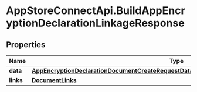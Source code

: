 # AppStoreConnectApi.BuildAppEncryptionDeclarationLinkageResponse

## Properties

Name | Type | Description | Notes
------------ | ------------- | ------------- | -------------
**data** | [**AppEncryptionDeclarationDocumentCreateRequestDataRelationshipsAppEncryptionDeclarationData**](AppEncryptionDeclarationDocumentCreateRequestDataRelationshipsAppEncryptionDeclarationData.md) |  | 
**links** | [**DocumentLinks**](DocumentLinks.md) |  | 


